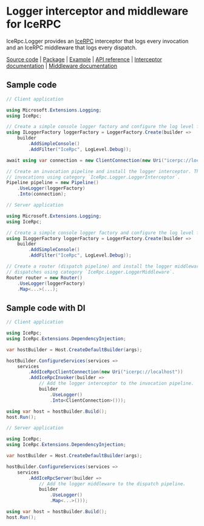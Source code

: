 # Logger interceptor and middleware for IceRPC

IceRpc.Logger provides an [IceRPC][icerpc-csharp] interceptor that logs every invocation and an IceRPC middleware that
logs every dispatch.

[Source code][source] | [Package][package] | [Example][example] | [API reference][api] | [Interceptor documentation][interceptor] | [Middleware documentation][middleware]

## Sample code

```csharp
// Client application

using Microsoft.Extensions.Logging;
using IceRpc;

// Create a simple console logger factory and configure the log level for category IceRpc.
using ILoggerFactory loggerFactory = LoggerFactory.Create(builder =>
    builder
        .AddSimpleConsole()
        .AddFilter("IceRpc", LogLevel.Debug));

await using var connection = new ClientConnection(new Uri("icerpc://localhost"));

// Create an invocation pipeline and install the logger interceptor. This interceptor logs
// invocations using category `IceRpc.Logger.LoggerInterceptor`.
Pipeline pipeline = new Pipeline()
    .UseLogger(loggerFactory)
    .Into(connection);
```

```csharp
// Server application

using Microsoft.Extensions.Logging;
using IceRpc;

// Create a simple console logger factory and configure the log level for category IceRpc.
using ILoggerFactory loggerFactory = LoggerFactory.Create(builder =>
    builder
        .AddSimpleConsole()
        .AddFilter("IceRpc", LogLevel.Debug));

// Create a router (dispatch pipeline) and install the logger middleware. This middleware logs
// dispatches using category `IceRpc.Logger.LoggerMiddleware`.
Router router = new Router()
    .UseLogger(loggerFactory)
    .Map<...>(...);
```

## Sample code with DI

```csharp
// Client application

using IceRpc;
using IceRpc.Extensions.DependencyInjection;

var hostBuilder = Host.CreateDefaultBuilder(args);

hostBuilder.ConfigureServices(services =>
    services
        .AddIceRpcClientConnection(new Uri("icerpc://localhost"))
        .AddIceRpcInvoker(builder =>
            // Add the logger interceptor to the invocation pipeline.
            builder
                .UseLogger()
                .Into<ClientConnection>()));

using var host = hostBuilder.Build();
host.Run();
```

```csharp
// Server application

using IceRpc;
using IceRpc.Extensions.DependencyInjection;

var hostBuilder = Host.CreateDefaultBuilder(args);

hostBuilder.ConfigureServices(services =>
    services
        .AddIceRpcServer(builder =>
            // Add the logger middleware to the dispatch pipeline.
            builder
                .UseLogger()
                .Map<...>()));

using var host = hostBuilder.Build();
host.Run();
```

[api]: https://docs.icerpc.dev/api/csharp/api/IceRpc.Logger.html
[example]: https://github.com/icerpc/icerpc-csharp/tree/main/examples/GreeterLog
[icerpc-csharp]: https://github.com/icerpc/icerpc-csharp
[interceptor]: https://docs.icerpc.dev/icerpc/invocation/interceptor
[middleware]: https://docs.icerpc.dev/icerpc/dispatch/middleware
[package]: https://www.nuget.org/packages/IceRpc.Logger
[source]: https://github.com/icerpc/icerpc-csharp/tree/main/src/IceRpc.Logger
